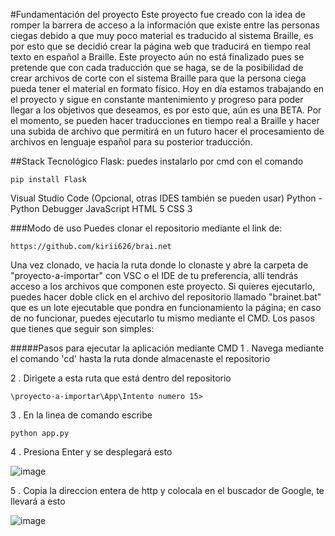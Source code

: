 #Fundamentación del proyecto
Este proyecto fue creado con la idea de romper la barrera de acceso a la información que existe entre las personas ciegas debido a que muy poco material es traducido al sistema Braille, es por esto que se decidió crear la página web que traducirá en tiempo real texto en español a Braille. Este proyecto aún no está finalizado pues se pretende que con cada traducción que se haga, se de la posibilidad de crear archivos de corte con el sistema Braille para que la persona ciega pueda tener el material en formato físico. Hoy en día estamos trabajando en el proyecto y sigue en constante mantenimiento y progreso para poder llegar a los objetivos que deseamos, es por esto que, aún es una BETA. Por el momento, se pueden hacer traducciones en tiempo real a Braille y hacer una subida de archivo que permitirá en un futuro hacer el procesamiento de archivos en lenguaje español para su posterior traducción. 

##Stack Tecnológico
Flask: puedes instalarlo por cmd con el comando 

    pip install Flask

Visual Studio Code (Opcional, otras IDES también se pueden usar)
Python - Python Debugger
JavaScript
HTML 5 
CSS 3

###Modo de uso
Puedes clonar el repositorio mediante el link de:

    https://github.com/kirii626/brai.net

Una vez clonado, ve hacia la ruta donde lo clonaste y abre la carpeta de "proyecto-a-importar" con VSC o el IDE de tu preferencia, allí tendrás acceso a los archivos que componen este proyecto. Si quieres ejecutarlo, puedes hacer doble click en el archivo  del repositorio llamado "brainet.bat" que es un lote ejecutable que pondra en funcionamiento la página; en caso de no funcionar, puedes ejecutarlo tu mismo mediante el CMD. Los pasos que tienes que seguir son simples: 

#####Pasos para ejecutar la aplicación mediante CMD 
1 . Navega mediante el comando 'cd' hasta la ruta donde almacenaste el repositorio

2 . Dirigete a esta ruta que está dentro del repositorio 

    \proyecto-a-importar\App\Intento numero 15>

3 . En la linea de comando escribe 

    python app.py

4 . Presiona Enter y se desplegará esto 

![image](https://github.com/user-attachments/assets/8a0204cd-05a5-4408-944d-82ae0a706406)

5 . Copia la direccion entera de http y colocala en el buscador de Google, te llevará a esto

![image](https://github.com/user-attachments/assets/b39469c3-c905-4433-86dd-f751bf71b4a9)




